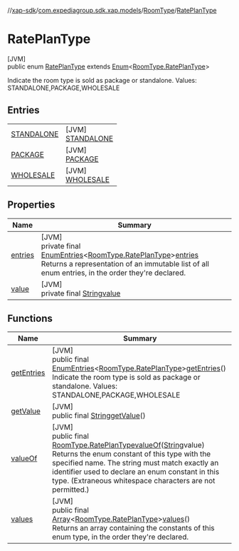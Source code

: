 //[xap-sdk](../../../../index.md)/[com.expediagroup.sdk.xap.models](../../index.md)/[RoomType](../index.md)/[RatePlanType](index.md)

# RatePlanType

[JVM]\
public enum [RatePlanType](index.md) extends [Enum](https://docs.oracle.com/javase/8/docs/api/java/lang/Enum.html)&lt;[RoomType.RatePlanType](index.md)&gt;

Indicate the room type is sold as package or standalone. Values: STANDALONE,PACKAGE,WHOLESALE

## Entries

| | |
|---|---|
| [STANDALONE](-s-t-a-n-d-a-l-o-n-e/index.md) | [JVM]<br>[STANDALONE](-s-t-a-n-d-a-l-o-n-e/index.md) |
| [PACKAGE](-p-a-c-k-a-g-e/index.md) | [JVM]<br>[PACKAGE](-p-a-c-k-a-g-e/index.md) |
| [WHOLESALE](-w-h-o-l-e-s-a-l-e/index.md) | [JVM]<br>[WHOLESALE](-w-h-o-l-e-s-a-l-e/index.md) |

## Properties

| Name | Summary |
|---|---|
| [entries](index.md#20699668%2FProperties%2F699445674) | [JVM]<br>private final [EnumEntries](https://kotlinlang.org/api/latest/jvm/stdlib/kotlin.enums/-enum-entries/index.html)&lt;[RoomType.RatePlanType](index.md)&gt;[entries](index.md#20699668%2FProperties%2F699445674)<br>Returns a representation of an immutable list of all enum entries, in the order they're declared. |
| [value](index.md#-44013037%2FProperties%2F699445674) | [JVM]<br>private final [String](https://docs.oracle.com/javase/8/docs/api/java/lang/String.html)[value](index.md#-44013037%2FProperties%2F699445674) |

## Functions

| Name | Summary |
|---|---|
| [getEntries](get-entries.md) | [JVM]<br>public final [EnumEntries](https://kotlinlang.org/api/latest/jvm/stdlib/kotlin.enums/-enum-entries/index.html)&lt;[RoomType.RatePlanType](index.md)&gt;[getEntries](get-entries.md)()<br>Indicate the room type is sold as package or standalone. Values: STANDALONE,PACKAGE,WHOLESALE |
| [getValue](get-value.md) | [JVM]<br>public final [String](https://docs.oracle.com/javase/8/docs/api/java/lang/String.html)[getValue](get-value.md)() |
| [valueOf](value-of.md) | [JVM]<br>public final [RoomType.RatePlanType](index.md)[valueOf](value-of.md)([String](https://docs.oracle.com/javase/8/docs/api/java/lang/String.html)value)<br>Returns the enum constant of this type with the specified name. The string must match exactly an identifier used to declare an enum constant in this type. (Extraneous whitespace characters are not permitted.) |
| [values](values.md) | [JVM]<br>public final [Array](https://kotlinlang.org/api/latest/jvm/stdlib/kotlin/-array/index.html)&lt;[RoomType.RatePlanType](index.md)&gt;[values](values.md)()<br>Returns an array containing the constants of this enum type, in the order they're declared. |
